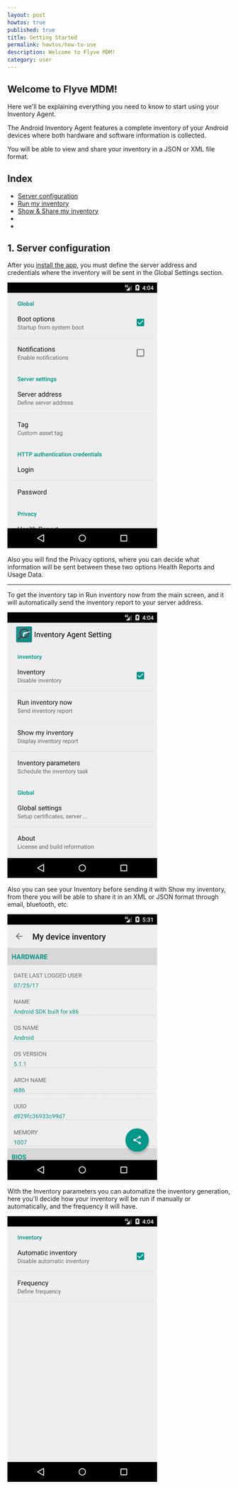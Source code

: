 ```yaml
---
layout: post
howtos: true
published: true
title: Getting Started
permalink: howtos/how-to-use
description: Welcome to Flyve MDM!
category: user
---
```


## Welcome to Flyve MDM!

Here we'll be explaining everything you need to know to start using your Inventory Agent.

The Android Inventory Agent features a complete inventory of your Android devices where both hardware and software information is collected.

You will be able to view and share your inventory in a JSON or XML file format.

## Index

* [Server configuration]()
* [Run my inventory]()
* [Show & Share my inventory]()
* []()
* []()

<a name=""></a>

## 1. Server configuration

After you [install the app](http://flyve.org/android-inventory-agent/howtos/installation), you must define the server address and credentials where the inventory will be sent in the Global Settings section.

<img src="https://raw.githubusercontent.com/Naylin15/Screenshots/master/A-I-A/android%20settings.png" alt="Global Settings" height="600">

Also you will find the Privacy options, where you can decide what information will be sent between these two options Health Reports and Usage Data.



---------
To get the inventory tap in Run inventory now from the main screen, and it will automatically send the inventory report to your server address.

<img src="https://raw.githubusercontent.com/Naylin15/Screenshots/master/A-I-A/main.png" alt="Run inventory now" height="600">

Also you can see your Inventory before sending it with Show my inventory, from there you will be able to share it in an XML or JSON format through email, bluetooth, etc.

<img src="https://raw.githubusercontent.com/Naylin15/Screenshots/master/A-I-A/AIA.gif" alt="Show/share my inventory" height="600">

With the Inventory parameters you can automatize the inventory generation, here you'll decide how your inventory will be run if manually or automatically, and the frequency it will have.

<img src="https://github.com/Naylin15/Screenshots/blob/master/A-I-A/frequency.png?raw=true" alt="Automatic inventory" height="600">
